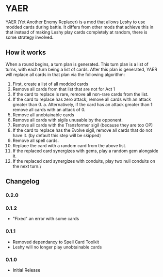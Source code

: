 ﻿# YAER

YAER (Yet Another Enemy Replacer) is a mod that allows Leshy to use modded cards during battle. It differs from other mods that 
achieve this in that instead of making Leshy play cards completely at random, there is some strategy involved.

## How it works

When a round begins, a turn plan is generated. This turn plan is a list of turns, with each turn being a list of cards. After this plan is generated,
YAER will replace all cards in that plan via the following algorithm:

1. First, create a list of all modded cards
2. Remove all cards from that list that are not for Act 1
3. If the card to replace is rare, remove all non-rare cards from the list.
4. If the card to replace has zero attack, remove all cards with an attack greater than 0.
    a. Alternatively, if the card has an attack greater than 1 remove all cards with an attack of 0.
5. Remove all unobtainable cards
6. Remove all cards with sigils unusable by the opponent.
7. Remove all cards with the Transformer sigil (because they are too OP)
8. If the card to replace has the Evolve sigil, remove all cards that do not have it. (by default this step will be skipped)
9. Remove all spell cards.
10. Replace the card with a random card from the above list.
11. If the replaced card synergizes with gems, play a random gem alongside it.
12. If the replaced card synergizes with conduits, play two null conduits on the next turn.\

## Changelog

### 0.2.0

### 0.1.2
* "Fixed" an error with some cards

### 0.1.1
* Removed dependancy to Spell Card Toolkit
* Leshy will no longer play unobtainable cards

### 0.1.0
* Initial Release